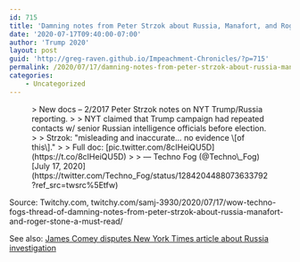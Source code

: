 ```yaml
---
id: 715
title: 'Damning notes from Peter Strzok about Russia, Manafort, and Roger Stone'
date: '2020-07-17T09:40:00-07:00'
author: 'Trump 2020'
layout: post
guid: 'http://greg-raven.github.io/Impeachment-Chronicles/?p=715'
permalink: /2020/07/17/damning-notes-from-peter-strzok-about-russia-manafort-and-roger-stone/
categories:
    - Uncategorized
---
```


<figure class="wp-block-embed is-type-rich is-provider-twitter wp-block-embed-twitter"><div class="wp-block-embed__wrapper">> New docs – 2/2017 Peter Strzok notes on NYT Trump/Russia reporting.  
>   
> NYT claimed that Trump campaign had repeated contacts w/ senior Russian intelligence officials before election.  
>   
> Strzok: "misleading and inaccurate… no evidence \[of this\]."  
>   
> Full doc:<https://t.co/jDwV9HuNuM> [pic.twitter.com/8cIHeiQU5D](https://t.co/8cIHeiQU5D)
> 
> — Techno Fog (@Techno\_Fog) [July 17, 2020](https://twitter.com/Techno_Fog/status/1284204488073633792?ref_src=twsrc%5Etfw)

<script async="" charset="utf-8" src="https://platform.twitter.com/widgets.js"></script></div></figure>Source: Twitchy.com, twitchy.com/samj-3930/2020/07/17/wow-techno-fogs-thread-of-damning-notes-from-peter-strzok-about-russia-manafort-and-roger-stone-a-must-read/

See also: [James Comey disputes New York Times article about Russia investigation](http://greg-raven.github.io/Impeachment-Chronicles/2017/06/08/james-comey-disputes-new-york-times-article-about-russia-investigation/)